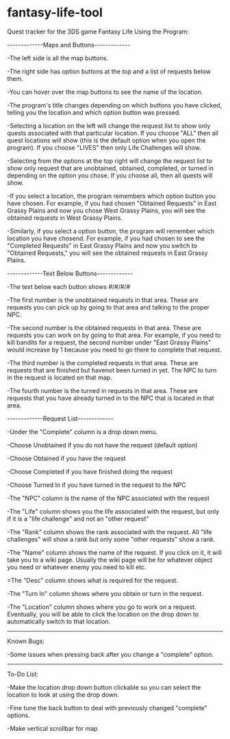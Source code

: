 # fantasy-life-tool
Quest tracker for the 3DS game Fantasy Life
Using the Program:

-------------Maps and Buttons-------------

-The left side is all the map buttons.

-The right side has option buttons at the top and a list of requests below them.

-You can hover over the map buttons to see the name of the location.

-The program's title changes depending on which buttons you have clicked, telling you the location and which option button was pressed.

-Selecting a location on the left will change the request list to show only
	quests associated with that particular location. If you choose "ALL" then
  all quest locations will show (this is the default option when you open
	the program). If you choose "LIVES" then only Life Challenges will show.

-Selecting from the options at the top right will change the request list to show
	only request that are unobtained, obtained, completed, or turned in depending
	on the option you chose. If you choose all, then all quests will show.

-If you select a location, the program remembers which option button you have chosen.
	For example, if you had chosen "Obtained Requests" in East Grassy Plains and
	now you chose West Grassy Plains, you will see the obtained requests in West
	Grassy Plains.

-Similarly, if you select a option button, the program will remember which location
	you have chosend. For example, if you had chosen to see the "Completed Requests"
	in East Grassy Plains and now you switch to "Obtained Requests," you will see
	the obtained requests in East Grassy Plains.

-------------Text Below Buttons-------------

-The text below each button shows #/#/#/#

-The first number is the unobtained requests in that area. These are requests you can
	pick up by going to that area and talking to the proper NPC.

-The second number is the obtained requests in that area. These are requests you can work
	on by going to that area. For example, if you need to kill bandits for a request,
	the second number under "East Grassy Plains" would increase by 1 because you need
	to go there to complete that request.

-The third number is the completed requests in that area. These are requests that are
	finished but havenot been turned in yet. The NPC to turn in the request is located
	on that map.

-The fourth number is the turned in requests in that area. These are requests that you
	have already turned in to the NPC that is located in that area.

-------------Request List-------------

-Under the "Complete" column is a drop down menu.
	
  -Choose Unobtained if you do not have the request (default option)
	
  -Choose Obtained if you have the request
	
  -Choose Completed if you have finished doing the request
	
  -Choose Turned In if you have turned in the request to the NPC

-The "NPC" column is the name of the NPC associated with the request

-The "Life" column shows you the life associated with the request, but only if it is
	a "life challenge" and not an "other request"

-The "Rank" column shows the rank associated with the request. All "life challenges" will
	show a rank but only some "other requests" show a rank.

-The "Name" column shows the name of the request. If you click on it, it will take you to
	a wiki page. Usually the wiki page will be for whatever object you need or whatever
	enemy you need to kill etc.

=The "Desc" column shows what is required for the request.

-The "Turn In" column shows where you obtain or turn in the request.

-The "Location" column shows where you go to work on a request. Eventually, you will be
	able to click the location on the drop down to automatically switch to that location.

--------------------------

Known Bugs:

-Some issues when pressing back after you change a "complete" option.

--------------------------

To-Do List:

-Make the location drop down button clickable so you can select the location to look at
	using the drop down.

-Fine tune the back button to deal with previously changed "complete" options.

-Make vertical scrollbar for map
